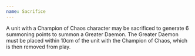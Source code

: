 ```yaml
---
name: Sacrifice
---
```

A unit with a Champion of Chaos character may be sacrificed to generate 6 summoning points to summon a Greater Daemon. The Greater Daemon must be placed within 10cm of the unit with the Champion of Chaos, which is then removed from play.